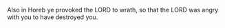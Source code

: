 Also in Horeb ye provoked the LORD to wrath, so that the LORD was angry with you to have destroyed you.
